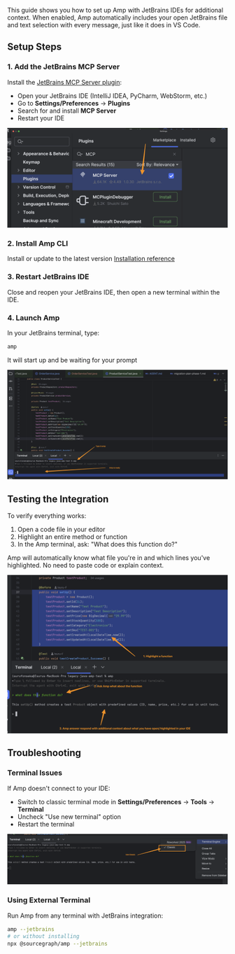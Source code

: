 
This guide shows you how to set up Amp with JetBrains IDEs for additional context. When enabled, Amp automatically includes your open JetBrains file and text selection with every message, just like it does in VS Code.

## Setup Steps

### 1. Add the JetBrains MCP Server

Install the [JetBrains MCP Server plugin](https://plugins.jetbrains.com/plugin/26071-mcp-server):

- Open your JetBrains IDE (IntelliJ IDEA, PyCharm, WebStorm, etc.)
- Go to **Settings/Preferences** → **Plugins**
- Search for and install **MCP Server**
- Restart your IDE

![JetBrains MCP Server Plugin Installation](../images/jetbrains-mcp-server-plugin-installation.png)

### 2. Install Amp CLI

Install or update to the latest version [Installation reference](https://ampcode.com/manual#getting-started)

### 3. Restart JetBrains IDE

Close and reopen your JetBrains IDE, then open a new terminal within the IDE.

### 4. Launch Amp

In your JetBrains terminal, type: 

```bash
amp
```

It will start up and be waiting for your prompt 

![Amp CLI Terminal](../images/amp-cli-terminal-startup.png)
## Testing the Integration

To verify everything works:

1. Open a code file in your editor
2. Highlight an entire method or function
3. In the Amp terminal, ask: "What does this function do?"

Amp will automatically know what file you're in and which lines you've highlighted. No need to paste code or explain context.

![Amp Testing Integration](../images/amp-integration-testing-example.png)
## Troubleshooting

### Terminal Issues

If Amp doesn't connect to your IDE:

- Switch to classic terminal mode in **Settings/Preferences** → **Tools** → **Terminal**
- Uncheck "Use new terminal" option
- Restart the terminal

![Terminal Settings](../images/jetbrains-terminal-settings.png)
### Using External Terminal

Run Amp from any terminal with JetBrains integration:

```bash
amp --jetbrains
# or without installing
npx @sourcegraph/amp --jetbrains
```
